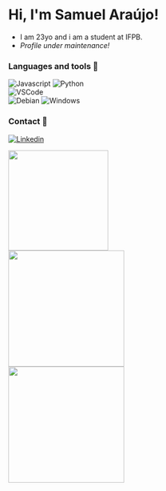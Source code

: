 # Hi, I'm Samuel Araújo!
- I am 23yo and i am a student at IFPB.
- *Profile under maintenance!*

### Languages and tools 🧰

![Javascript](https://img.shields.io/badge/JavaScript-F7DF1E?style=for-the-badge&logo=javascript&logoColor=black)
![Python](https://img.shields.io/badge/Python-3776AB?style=for-the-badge&logo=python&logoColor=white)
<br>
![VSCode](https://img.shields.io/badge/Visual_Studio_Code-0078D4?style=for-the-badge&logo=visual%20studio%20code&logoColor=white)
<br>
![Debian](https://img.shields.io/badge/Debian-A81D33?style=for-the-badge&logo=debian&logoColor=white)
![Windows](https://img.shields.io/badge/Windows-0000ff?style=for-the-badge&logo=windows&logoColor=white)

### Contact 📧

[![Linkedin](https://img.shields.io/badge/LinkedIn-0077B5?style=for-the-badge&logo=linkedin&logoColor=white)](https://www.linkedin.com/in/samuel-a-5597bb199/)

<div>
  <a href="https://github.com/Amelus99">
  <img height="200em" src="https://github-readme-stats.vercel.app/api/wakatime?username=Amelus99&theme=synthwave"/>
</div>
<div>
  <a href="https://github.com/Amelus99">
  <img height="232em" src="https://github-readme-stats.vercel.app/api/top-langs/?username=Amelus99&layout=compact&langs_count=10&theme=synthwave"/>
</div>
<div>
  <a href="https://github.com/Amelus99">
  <img height="232em" src="https://github-readme-stats.vercel.app/api?username=Amelus99&show_icons=true&theme=synthwave"/>
</div>
